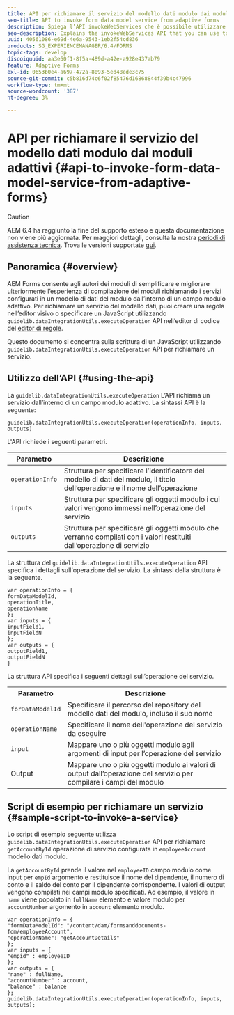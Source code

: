 ```yaml
---
title: API per richiamare il servizio del modello dati modulo dai moduli adattivi
seo-title: API to invoke form data model service from adaptive forms
description: Spiega l’API invokeWebServices che è possibile utilizzare per richiamare servizi Web scritti in WSDL da un campo modulo adattivo.
seo-description: Explains the invokeWebServices API that you can use to invoke web services written in WSDL from within an adaptive form field.
uuid: 40561086-e69d-4e6a-9543-1eb2f54cd836
products: SG_EXPERIENCEMANAGER/6.4/FORMS
topic-tags: develop
discoiquuid: aa3e50f1-8f5a-489d-a42e-a928e437ab79
feature: Adaptive Forms
exl-id: 0653b0e4-a697-472a-8093-5ed48ede3c75
source-git-commit: c5b816d74c6f02f85476d16868844f39b4c47996
workflow-type: tm+mt
source-wordcount: '387'
ht-degree: 3%

---
```


# API per richiamare il servizio del modello dati modulo dai moduli adattivi {#api-to-invoke-form-data-model-service-from-adaptive-forms}

>[!CAUTION]
>
>AEM 6.4 ha raggiunto la fine del supporto esteso e questa documentazione non viene più aggiornata. Per maggiori dettagli, consulta la nostra [periodi di assistenza tecnica](https://helpx.adobe.com/it/support/programs/eol-matrix.html). Trova le versioni supportate [qui](https://experienceleague.adobe.com/docs/).

## Panoramica {#overview}

AEM Forms consente agli autori dei moduli di semplificare e migliorare ulteriormente l’esperienza di compilazione dei moduli richiamando i servizi configurati in un modello di dati del modulo dall’interno di un campo modulo adattivo. Per richiamare un servizio del modello dati, puoi creare una regola nell’editor visivo o specificare un JavaScript utilizzando `guidelib.dataIntegrationUtils.executeOperation` API nell’editor di codice del [editor di regole](/help/forms/using/rule-editor.md).

Questo documento si concentra sulla scrittura di un JavaScript utilizzando `guidelib.dataIntegrationUtils.executeOperation` API per richiamare un servizio.

## Utilizzo dell’API {#using-the-api}

La `guidelib.dataIntegrationUtils.executeOperation` L’API richiama un servizio dall’interno di un campo modulo adattivo. La sintassi API è la seguente:

```
guidelib.dataIntegrationUtils.executeOperation(operationInfo, inputs, outputs)
```

L&#39;API richiede i seguenti parametri.

| Parametro | Descrizione |
|---|---|
| `operationInfo` | Struttura per specificare l’identificatore del modello di dati del modulo, il titolo dell’operazione e il nome dell’operazione |
| `inputs` | Struttura per specificare gli oggetti modulo i cui valori vengono immessi nell’operazione del servizio |
| `outputs` | Struttura per specificare gli oggetti modulo che verranno compilati con i valori restituiti dall’operazione di servizio |

La struttura del `guidelib.dataIntegrationUtils.executeOperation` API specifica i dettagli sull&#39;operazione del servizio. La sintassi della struttura è la seguente.

```
var operationInfo = {
formDataModelId,
operationTitle,
operationName
};
var inputs = {
inputField1,
inputFieldN
};
var outputs = {
outputField1,
outputFieldN
}
```

La struttura API specifica i seguenti dettagli sull’operazione del servizio.

<table> 
 <tbody> 
  <tr> 
   <th>Parametro</th> 
   <th>Descrizione</th> 
  </tr> 
  <tr> 
   <td><code>forDataModelId</code></td> 
   <td>Specificare il percorso del repository del modello dati del modulo, incluso il suo nome</td> 
  </tr> 
  <tr> 
   <td><code>operationName</code></td> 
   <td>Specificare il nome dell'operazione del servizio da eseguire</td> 
  </tr> 
  <tr> 
   <td><code>input</code></td> 
   <td>Mappare uno o più oggetti modulo agli argomenti di input per l’operazione del servizio</td> 
  </tr> 
  <tr> 
   <td>Output</td> 
   <td>Mappare uno o più oggetti modulo ai valori di output dall’operazione del servizio per compilare i campi del modulo<br /> </td> 
  </tr> 
 </tbody> 
</table>

## Script di esempio per richiamare un servizio {#sample-script-to-invoke-a-service}

Lo script di esempio seguente utilizza `guidelib.dataIntegrationUtils.executeOperation` API per richiamare `getAccountById` operazione di servizio configurata in `employeeAccount` modello dati modulo.

La `getAccountById` prende il valore nel `employeeID` campo modulo come input per `empId` argomento e restituisce il nome del dipendente, il numero di conto e il saldo del conto per il dipendente corrispondente. I valori di output vengono compilati nei campi modulo specificati. Ad esempio, il valore in `name` viene popolato in `fullName` elemento e valore modulo per `accountNumber` argomento in `account` elemento modulo.

```
var operationInfo = {
"formDataModelId": "/content/dam/formsanddocuments-fdm/employeeAccount",
"operationName": "getAccountDetails"
};
var inputs = {
"empid" : employeeID
};
var outputs = {
"name" : fullName,
"accountNumber" : account,
"balance" : balance
};
guidelib.dataIntegrationUtils.executeOperation(operationInfo, inputs, outputs);
```
